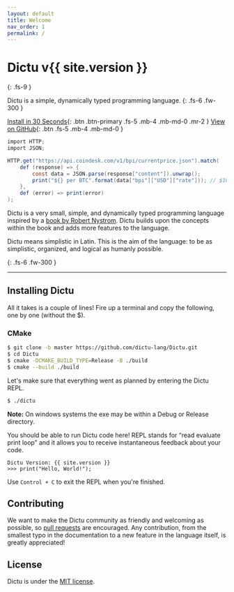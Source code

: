 ```yaml
---
layout: default
title: Welcome
nav_order: 1
permalink: /
---
```


# Dictu v{{ site.version }}
{: .fs-9 }

Dictu is a simple, dynamically typed programming language.
{: .fs-6 .fw-300 }

[Install in 30 Seconds](#installing-dictu){: .btn .btn-primary .fs-5 .mb-4 .mb-md-0 .mr-2 } [View on GitHub](https://github.com/dictu-lang/Dictu){: .btn .fs-5 .mb-4 .mb-md-0 }

```cs
import HTTP;
import JSON;

HTTP.get("https://api.coindesk.com/v1/bpi/currentprice.json").match(
    def (response) => {
        const data = JSON.parse(response["content"]).unwrap();
        print("${} per BTC".format(data["bpi"]["USD"]["rate"])); // $10,577.70 per BTC
    },
    def (error) => print(error)
);
```

Dictu is a very small, simple, and dynamically typed programming language inspired by a [book by Robert Nystrom](http://www.craftinginterpreters.com/contents.html). Dictu builds upon the concepts within the book and adds more features to the language.

Dictu means simplistic in Latin. This is the aim of the language: to be as simplistic, organized, and logical as humanly possible.

{: .fs-6 .fw-300 }

---

## Installing Dictu
All it takes is a couple of lines! Fire up a terminal and copy the following, one by one (without the $).

### CMake

```bash
$ git clone -b master https://github.com/dictu-lang/Dictu.git
$ cd Dictu
$ cmake -DCMAKE_BUILD_TYPE=Release -B ./build 
$ cmake --build ./build
```

Let's make sure that everything went as planned by entering the Dictu REPL.

```bash
$ ./dictu
```

**Note:** On windows systems the exe may be within a Debug or Release directory. 

You should be able to run Dictu code here! REPL stands for “read evaluate print loop” and it allows you to receive instantaneous feedback about your code.

```
Dictu Version: {{ site.version }}
>>> print("Hello, World!");
```

Use `Control + C` to exit the REPL when you're finished.

## Contributing
We want to make the Dictu community as friendly and welcoming as possible, so [pull requests](https://github.com/dictu-lang/Dictu/pulls) are encouraged. Any contribution, from the smallest typo in the documentation to a new feature in the language itself, is greatly appreciated!

## License
Dictu is under the [MIT license](https://github.com/dictu-lang/Dictu/blob/master/LICENSE).